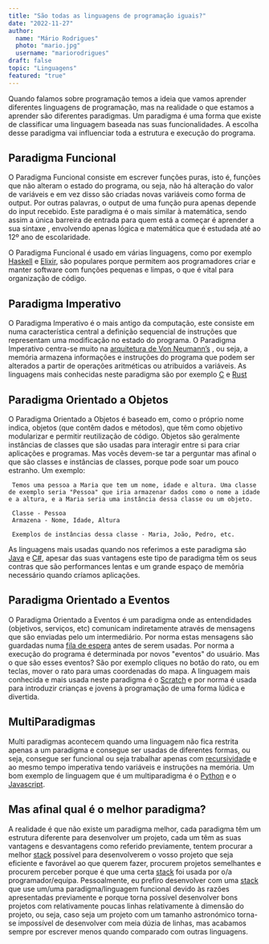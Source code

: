 ```yaml
---
title: "São todas as linguagens de programação iguais?"
date: "2022-11-27"
author:
  name: "Mário Rodrigues"
  photo: "mario.jpg"
  username: "mariorodrigues"
draft: false
topic: "Linguagens"
featured: "true"
---
```


Quando falamos sobre programação temos a ideia que vamos aprender diferentes linguagens de programação, mas na realidade o que estamos a aprender são diferentes paradigmas. Um paradigma é uma forma que existe de classificar uma linguagem baseada nas suas funcionalidades. A escolha desse paradigma vai influenciar toda a estrutura e execução do programa.

## Paradigma Funcional

O Paradigma Funcional consiste em escrever funções puras, isto é, funções que não alteram o estado do programa, ou seja, não há alteração do valor de variáveis e em vez disso são criadas novas variáveis como forma de output. Por outras palavras, o output de uma função pura apenas depende do input recebido.
Este paradigma é o mais similar à matemática, sendo assim a única barreira de entrada para quem está a começar é aprender a sua sintaxe , envolvendo apenas lógica e matemática que é estudada até ao 12º ano de escolaridade.

O Paradigma Funcional é usado em várias linguagens, como por exemplo [Haskell](https://www.youtube.com/watch?v=Qa8IfEeBJqk) e [Elixir](https://www.youtube.com/watch?v=R7t7zca8SyM), são populares porque permitem aos programadores criar e manter software com funções pequenas e limpas, o que é vital para organização de código.

## Paradigma Imperativo

O Paradigma Imperativo é o mais antigo da computação, este consiste em numa característica central a definição sequencial de instruções que representam uma modificação no estado do programa. O Paradigma Imperativo centra-se muito na [arquitetura de Von Neumann’s](https://www.youtube.com/watch?v=tZ5W2LpdcEw) , ou seja, a memória armazena informações e instruções do programa que podem ser alterados a partir de operações aritméticas ou atribuidos a variáveis.
As linguagens mais conhecidas neste paradigma são por exemplo [C](https://www.youtube.com/watch?v=U3aXWizDbQ4) e [Rust](https://www.youtube.com/watch?v=5C_HPTJg5ek)

## Paradigma Orientado a Objetos

O Paradigma Orientado a Objetos é baseado em, como o próprio nome indica, objetos (que contêm dados e métodos), que têm como objetivo modularizar e permitir reutilização de código. Objetos são geralmente instâncias de classes que são usadas para interagir entre si para criar aplicações e programas.
Mas vocês devem-se tar a perguntar mas afinal o que são classes e instâncias de classes, porque pode soar um pouco estranho.
Um exemplo:

```
 Temos uma pessoa a Maria que tem um nome, idade e altura. Uma classe de exemplo seria "Pessoa" que iria armazenar dados como o nome a idade e a altura, e a Maria seria uma instância dessa classe ou um objeto.

 Classe - Pessoa
 Armazena - Nome, Idade, Altura

 Exemplos de instâncias dessa classe - Maria, João, Pedro, etc.
```

As linguagens mais usadas quando nos referimos a este paradigma são [Java](https://www.youtube.com/watch?v=l9AzO1FMgM8) e [C#](https://www.youtube.com/watch?v=ravLFzIguCM), apesar das suas vantagens este tipo de paradigma têm os seus contras que são performances lentas e um grande espaço de memôria necessário quando críamos aplicações.

## Paradigma Orientado a Eventos

O Paradigma Orientado a Eventos é um paradigma onde as entendidades (objetivos, serviços, etc) comunicam indiretamente através de mensagens que são enviadas pelo um intermediário. Por norma estas mensagens são guardadas numa [fila de espera](https://www.youtube.com/watch?v=QCb6k2nik5k) antes de serem usadas. Por norma a execução do programa é determinada por novos "eventos" do usuário.
Mas o que são esses eventos? São por exemplo cliques no botão do rato, ou em teclas, mover o rato para umas coordenadas do mapa.
A linguagem mais conhecida e mais usada neste paradigma é o [Scratch](https://www.youtube.com/watch?v=B1JoK3Vgd_w) e por norma é usada para introduzir crianças e jovens à programação de uma forma lúdica e divertida.

## MultiParadigmas

Multi paradigmas acontecem quando uma linguagem não fica restrita apenas a um paradigma e consegue ser usadas de diferentes formas, ou seja, consegue ser funcional ou seja trabalhar apenas com [recursividade](https://www.youtube.com/watch?v=NKymAD4pJZI) e ao mesmo tempo imperativa tendo variáveis e instruções na memória.
Um bom exemplo de linguagem que é um multiparadigma é o [Python](https://www.youtube.com/watch?v=x7X9w_GIm1s) e o [Javascript](https://www.youtube.com/watch?v=DHjqpvDnNGE).

## Mas afinal qual é o melhor paradigma?

A realidade é que não existe um paradigma melhor, cada paradigma têm um estrutura diferente para desenvolver um projeto, cada um têm as suas vantagens e desvantagens como referido previamente, tentem procurar a melhor [stack](https://blog.betrybe.com/tecnologia/stack-tecnologico/) possível para desenvolverem o vosso projeto que seja eficiente e favorável ao que querem fazer, procurem projetos semelhantes e procurem perceber porque é que uma certa [stack](https://blog.betrybe.com/tecnologia/stack-tecnologico/) foi usada por o/a programador/equipa.
Pessoalmente, eu prefiro desenvolver com uma [stack](https://blog.betrybe.com/tecnologia/stack-tecnologico/) que use um/uma paradigma/linguagem funcional devido às razões apresentadas previamente e porque torna possível desenvolver bons projetos com relativamente poucas linhas relativamente à dimensão do projeto, ou seja, caso seja um projeto com um tamanho astronómico torna-se impossível de desenvolver com meia dúzia de linhas, mas acabamos sempre por escrever menos quando comparado com outras linguagens.
